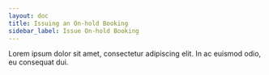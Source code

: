 ```yaml
---
layout: doc
title: Issuing an On-hold Booking
sidebar_label: Issue On-hold Booking
---
```


Lorem ipsum dolor sit amet, consectetur adipiscing elit. In ac euismod odio, eu consequat dui.